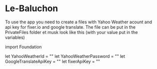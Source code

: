 # Le-Baluchon

To use the app you need to create a files with Yahoo Weather acount and api key for fixer.io and google translate.
The file can be put in the PrivateFiles folder et musk look like this (with your value put in the variables)


import Foundation

let YahooWeatherId = ""
let YahooWeatherPassword = ""
let GoogleTranslateApiKey = ""
let fixerApiKey = ""

